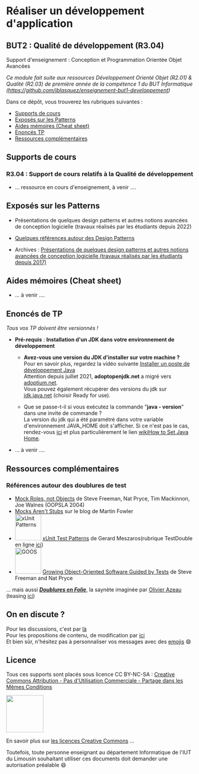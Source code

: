# Réaliser un développement d'application
BUT2 : Qualité de développement (R3.04)
---
Support d'enseignement : Conception et Programmation Orientée Objet Avancées

 
*Ce module fait suite aux ressources Développement Orienté Objet (R2.01) & Qualité (R2.03) de première année de la compétence 1 du BUT Informatique (https://github.com/iblasquez/enseignement-but1-developpement)* 

Dans ce dépôt, vous trouverez les rubriques suivantes :

- [Supports de cours](#cours)
- [Exposés sur les Patterns](#expose)
- [Aides mémoires (Cheat sheet)](#cheatsheet)  
- [Enoncés TP](#tp)
- [Ressources complémentaires](#ressources)  


## Supports de cours <a id="cours"></a>


### R3.04 : Support de cours relatifs à la Qualité de développement 


- ...  ressource en cours d'enseignement, à venir ....

## Exposés sur les Patterns <a id="expose"></a>

- Présentations de quelques design patterns et autres notions avancées de conception logicielle (travaux réalisés par les étudiants depuis 2022)

- [Quelques références autour des Design Patterns](https://github.com/iblasquez/enseignement-iut-m3105-conception-avancee/blob/master/patterns/references_patterns.md)

- Archives : [Présentations de quelques design patterns et autres notions avancées de conception logicielle (travaux réalisés par les étudiants depuis 2017)](https://github.com/iblasquez/enseignement-iut-m3105-conception-avancee/blob/master/patterns/design_presentations.md)


## Aides mémoires (Cheat sheet)<a id="cheatsheet"></a>

- ...  à venir ....



## Enoncés de TP <a id="tp"></a>

*Tous vos TP doivent être versionnés !*




- **Pré-requis** : **Installation d'un JDK dans votre environnement de développement**
	- **Avez-vous une version du JDK d'installer sur votre machine ?**  
Pour en savoir plus, regardez la vidéo suivante [Installer un poste de développement Java](https://www.youtube.com/watch?v=Kd8UC18rw6M)   
Attention depuis juillet 2021, **adoptopenjdk.net** a migré vers [adoptium.net](https://adoptium.net).  
Vous pouvez également récupérer des versions du jdk sur [jdk.java.net](https://jdk.java.net) (choisir Ready for use). 

	- Que se passe-t-il si vous exécutez la commande "**java - version**" dans une invite de commande ?  
La version du jdk qui a été paramétré dans votre variable d'environnement JAVA_HOME doit s'afficher. Si ce n'est pas le cas, rendez-vous [ici](https://github.com/iblasquez/Back2Basics_Developpement) et plus particulièrement le lien [wikiHow to Set Java Home](https://www.wikihow.com/Set-Java-Home).



- ...  à venir ....


## Ressources complémentaires <a id="ressources"></a>

### Références autour des doublures de test

- [Mock Roles, not Objects](http://www.jmock.org/oopsla2004.pdf) de Steve Freeman, Nat Pryce, Tim Mackinnon, Joe Walnes (OOPSLA 2004)
- [Mocks Aren't Stubs](https://martinfowler.com/articles/mocksArentStubs.html) sur le blog de Martin Fowler
- <img src="http://xunitpatterns.com/Cover-Small.gif" alt="xUnit Patterns" width="70"> [xUnit Test Patterns](https://www.amazon.com/xUnit-Test-Patterns-Refactoring-Code/dp/0131495054) de Gerard Meszaros(rubrique TestDouble en ligne [ici](http://xunitpatterns.com/Test%20Double.html)) 
- <img src="http://www.growing-object-oriented-software.com/cover.jpg" alt="GOOS" width="70"> [Growing Object-Oriented Software Guided by Tests](http://www.growing-object-oriented-software.com) de Steve Freeman and Nat Pryce 

... mais aussi [***Doublures en Folie***](http://agilitateur.azeau.com/public/doublures-en-folie/doublures-en-folie.v1.html), la saynète imaginée par [Olivier Azeau](https://twitter.com/oaz) (teasing [ici](https://www.youtube.com/watch?v=5gkmE0lfkrs))




## On en discute ?
Pour les discussions, c'est par [là](https://github.com/iblasquez/enseignement-but2-developpement/issues)  
Pour les propositions de contenu, de modification par [ici](https://github.com/iblasquez/enseignement-but2-developpement/pulls)  
Et bien sûr, n'hésitez pas à personnaliser vos messages avec des [emojis](http://www.webpagefx.com/tools/emoji-cheat-sheet/) :smile:

Licence
-------

Tous ces supports sont placés sous licence CC BY-NC-SA :  [Creative Commons
Attribution - Pas d'Utilisation Commerciale - Partage dans les Mêmes Conditions](https://creativecommons.org/licenses/by-nc-sa/4.0/)

<img src="https://licensebuttons.net/l/by-nc-sa/3.0/88x31.png" width="100">

En savoir plus sur [les licences Creative Commons](https://creativecommons.org/licenses/?lang=fr-FR) ...

Toutefois, toute personne enseignant au département Informatique de l'IUT du Limousin souhaitant utiliser ces documents doit demander une autorisation préalable :smile:






